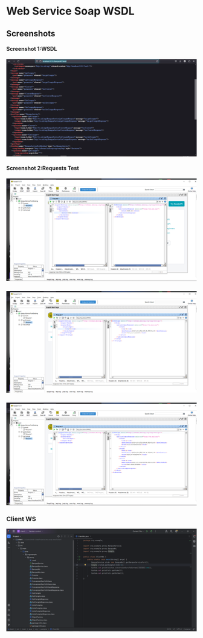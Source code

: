 # Web Service Soap WSDL 




## Screenshots

#### Screenshot 1:WSDL
![Screenshot 1:WSDL](imgs/Screenshot.png)
#### Screenshot 2:Requests Test
![Screenshot 2](imgs/Screenshot_2.png)
###
![Screenshot 3](imgs/Screenshot_3.png)
###
![Screenshot 4](imgs/Screenshot_4.png)
### Client WS
![Screenshot 5](imgs/Screenshot_5.png)
